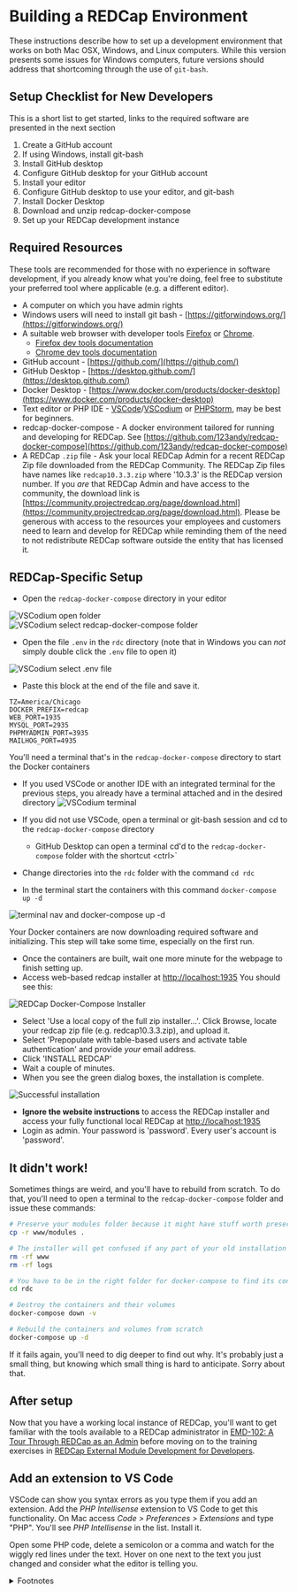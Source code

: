 # Building a REDCap Environment

These instructions describe how to set up a development environment that works on both Mac OSX, Windows, and Linux computers. While this version presents some issues for Windows computers, future versions should address that shortcoming through the use of `git-bash`.

## Setup Checklist for New Developers

This is a short list to get started, links to the required software are presented in the next section

1. Create a GitHub account
1. If using Windows, install git-bash
1. Install GitHub desktop
1. Configure GitHub desktop for your GitHub account
1. Install your editor
1. Configure GitHub desktop to use your editor, and git-bash
1. Install Docker Desktop
1. Download and unzip redcap-docker-compose
1. Set up your REDCap development instance

## Required Resources

These tools are recommended for those with no experience in software development, if you already know what you're doing, feel free to substitute your preferred tool where applicable (e.g. a different editor).
- A computer on which you have admin rights
- Windows users will need to install git bash - [https://gitforwindows.org/](https://gitforwindows.org/)
- A suitable web browser with developer tools [Firefox](https://www.mozilla.org/en-US/firefox/new/) or [Chrome](https://www.google.com/chrome/).
    - [Firefox dev tools documentation](https://developer.mozilla.org/en-US/docs/Tools)
    - [Chrome dev tools documentation](https://developers.google.com/web/tools/chrome-devtools)
- GitHub account - [https://github.com/](https://github.com/)
- GitHub Desktop - [https://desktop.github.com/](https://desktop.github.com/)
- Docker Desktop - [https://www.docker.com/products/docker-desktop](https://www.docker.com/products/docker-desktop)
- Text editor or PHP IDE - [VSCode](https://code.visualstudio.com/)/[VSCodium](https://vscodium.com/) or [PHPStorm](https://www.jetbrains.com/phpstorm/), may be best for beginners.
- redcap-docker-compose - A docker environment tailored for running and developing for REDCap. See [https://github.com/123andy/redcap-docker-compose](https://github.com/123andy/redcap-docker-compose)
- A REDCap `.zip` file - Ask your local REDCap Admin for a recent REDCap Zip file downloaded from the REDCap Community. The REDCap Zip files have names like `redcap10.3.3.zip` where '10.3.3' is the REDCap version number. If you _are_ that REDCap Admin and have access to the community, the download link is [https://community.projectredcap.org/page/download.html](https://community.projectredcap.org/page/download.html). Please be generous with access to the resources your employees and customers need to learn and develop for REDCap while reminding them of the need to not redistribute REDCap software outside the entity that has licensed it.


## REDCap-Specific Setup

- Open the `redcap-docker-compose` directory in your editor

<img class="screenshot" alt="VSCodium open folder" src="/assets/img/vscodium_1.png"/>
<img class="screenshot" alt="VSCodium select redcap-docker-compose folder" src="/assets/img/vscodium_2.png"/>

- Open the file `.env` in the `rdc` directory (note that in Windows you can _not_ simply double click the `.env` file to open it)

<img class="screenshot" alt="VSCodium select .env file" src="/assets/img/vscodium_3.png"/>

- Paste this block at the end of the file and save it.

```
TZ=America/Chicago
DOCKER_PREFIX=redcap
WEB_PORT=1935
MYSQL_PORT=2935
PHPMYADMIN_PORT=3935
MAILHOG_PORT=4935
```

You'll need a terminal that's in the `redcap-docker-compose` directory to start the Docker containers
- If you used VSCode or another IDE with an integrated terminal for the previous steps, you already have a terminal attached and in the desired directory <img class="screenshot" alt="VSCodium terminal" src="/assets/img/vscodium_terminal.png"/>

- If you did not use VSCode, open a terminal or git-bash session and cd to the `redcap-docker-compose` directory
    - GitHub Desktop can open a terminal cd'd to the `redcap-docker-compose` folder with the shortcut \<ctrl\>\`
- Change directories into the `rdc` folder with the command `cd rdc`
- In the terminal start the containers with this command `docker-compose up -d`

<img class="screenshot" alt="terminal nav and docker-compose up -d" src="/assets/img/terminal-dcup.png"/>

Your Docker containers are now downloading required software and initializing. This step will take some time, especially on the first run.
- Once the containers are built, wait one more minute for the webpage to finish setting up.
- Access web-based redcap installer at [http://localhost:1935](http://localhost:1935) You should see this:

![REDCap Docker-Compose Installer](/assets/img/installer.png)

- Select 'Use a local copy of the full zip installer...'. Click Browse, locate your redcap zip file (e.g. redcap10.3.3.zip), and upload it.
- Select 'Prepopulate with table-based users and activate table authentication' and provide _your_ email address.
- Click 'INSTALL REDCAP'
- Wait a couple of minutes.
- When you see the green dialog boxes, the installation is complete.

![Successful installation](/assets/img/successful_installation.png)

- **Ignore the website instructions** to access the REDCap installer and access your fully functional local REDCap at [http://localhost:1935](http://localhost:1935)
- Login as admin. Your password is 'password'. Every user's account is 'password'.


## It didn't work!

Sometimes things are weird, and you'll have to rebuild from scratch. To do that, you'll need to open a terminal to the `redcap-docker-compose` folder and issue these commands:

```bash
# Preserve your modules folder because it might have stuff worth preserving
cp -r www/modules .

# The installer will get confused if any part of your old installation exists
rm -rf www
rm -rf logs

# You have to be in the right folder for docker-compose to find its config files
cd rdc

# Destroy the containers and their volumes
docker-compose down -v

# Rebuild the containers and volumes from scratch
docker-compose up -d
```

If it fails again, you'll need to dig deeper to find out why. It's probably just a small thing, but knowing which small thing is hard to anticipate. Sorry about that.

## After setup
Now that you have a working local instance of REDCap, you'll want to get familiar with the tools available to a REDCap administrator in [EMD-102: A Tour Through REDCap as an Admin](emd102) before moving on to the training exercises in [REDCap External Module Development for Developers](guide_for_devs).

## Add an extension to VS Code

VSCode can show you syntax errors as you type them if you add an extension. Add the _PHP Intellisense_ extension to VS Code to get this functionality.  On Mac access _Code > Preferences > Extensions_ and type "PHP". You'll see _PHP Intellisense_ in the list. Install it.

Open some PHP code, delete a semicolon or a comma and watch for the wiggly red lines under the text. Hover on one next to the text you just changed and consider what the editor is telling you.


<details>
<summary>Footnotes
</summary>

## Footnotes

These instructions were adapted from a REDCap Development Class presented at the University of Arkansas Medical School in February 2020. The original document is located [here](development_class).

</details>
